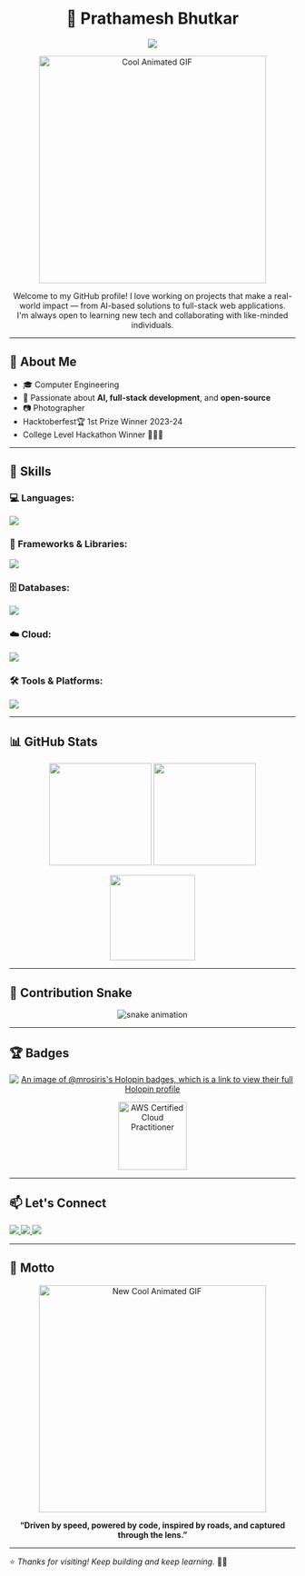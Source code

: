 <h1 align="center">🧠 Prathamesh Bhutkar</h1>

<p align="center">
  <img src="https://readme-typing-svg.demolab.com/?lines=Student%20|%20Developer%20|%20AI%20Enthusiast%20|%20Photographer;&font=Fira%20Code&center=true&width=700&height=45&color=58A6FF&vCenter=true&pause=1000&size=22" />
</p>

<p align="center">
 <img src="https://media1.giphy.com/media/v1.Y2lkPTc5MGI3NjExaXV3ODNteDRjcXA2bWdjNDAzcTRpbnZ0cHJ6N2tnZ2V3bTRrMnBiZyZlcD12MV9pbnRlcm5hbF9naWZfYnlfaWQmY3Q9Zw/78XCFBGOlS6keY1Bil/giphy.gif" width="400" alt="Cool Animated GIF" />
</p>


<p align="center">
  Welcome to my GitHub profile! I love working on projects that make a real-world impact — from AI-based solutions to full-stack web applications.  
  <br>I'm always open to learning new tech and collaborating with like-minded individuals.
</p>

---

## 🚀 About Me

- 🎓 Computer Engineering 
- 🧠 Passionate about **AI, full-stack development**, and **open-source**
- 📷 Photographer 
- Hacktoberfest🏆 1st Prize Winner 2023-24
- College Level Hackathon Winner 🥈🥉🥉

---

## 🧰 Skills

### 💻 Languages:
<p align="left">
  <img src="https://skillicons.dev/icons?i=c,cpp,html,css,java,js,php,python" />
</p>

### 🧩 Frameworks & Libraries:
<p align="left">
  <img src="https://skillicons.dev/icons?i=angular,bootstrap,express,nodejs,react,tailwind" />
</p>

### 🗄 Databases:
<p align="left">
  <img src="https://skillicons.dev/icons?i=mongodb,mysql,postgresql,oraclesql" />
</p>

### ☁️ Cloud:
<p align="left">
  <img src="https://skillicons.dev/icons?i=aws,firebase" />
</p>

### 🛠 Tools & Platforms:
<p align="left">
  <img src="https://skillicons.dev/icons?i=blender,git,github,linux,photoshop,vscode,windows" />
</p>

---

## 📊 GitHub Stats

<p align="center">
  <img src="https://github-readme-stats.vercel.app/api?username=mr-osiris&show_icons=true&theme=tokyonight&hide_border=true" height="180" />
  <img src="https://streak-stats.demolab.com?user=mr-osiris&theme=tokyonight&hide_border=true" height="180"/>
</p>

<p align="center">
  <img src="https://github-readme-stats.vercel.app/api/top-langs/?username=mr-osiris&layout=compact&theme=tokyonight&hide_border=true" height="150"/>
</p>

---

## 🐍 Contribution Snake

<p align="center">
  <img src="https://raw.githubusercontent.com/mr-osiris/mr-osiris/output/github-contribution-grid-snake.svg" alt="snake animation" />
</p>

---

## 🏆 Badges

<p align="center">
  <a href="https://holopin.io/@mrosiris" target="_blank">
    <img src="https://holopin.me/mrosiris" alt="An image of @mrosiris's Holopin badges, which is a link to view their full Holopin profile" />
  </a>
 <p align="center">
  <a href="https://www.credly.com/badges/d86dc21a-4b53-4c6b-98e8-6513ceecbb47/public_url" target="_blank">
    <img src="https://images.credly.com/size/220x220/images/d86dc21a-4b53-4c6b-98e8-6513ceecbb47/Aws-cloud-practitioner-200.png" alt="AWS Certified Cloud Practitioner" width="120" />
  </a>
</p>

</p>

---

## 📫 Let's Connect

<p align="left">
  <a href="https://linkedin.com/in/prathamesh-bhutkar-13ab78256/" target="_blank">
    <img src="https://img.shields.io/badge/-LinkedIn-0A66C2?style=for-the-badge&logo=linkedin&logoColor=white"/>
  </a>
  <a href="https://instagram.com/mr._osiris__666_" target="_blank">
    <img src="https://img.shields.io/badge/-Instagram-E4405F?style=for-the-badge&logo=instagram&logoColor=white"/>
  </a>
  <a href="mailto:prathmeshbhutkar004@gmail.com">
    <img src="https://img.shields.io/badge/-Email-D14836?style=for-the-badge&logo=gmail&logoColor=white"/>
  </a>
</p>

---

## 🎯 Motto

<p align="center">
 <img src="https://media3.giphy.com/media/v1.Y2lkPTc5MGI3NjExcm5oeDF4MGNzamE4cGZta2Q0OGRtMnk5aGM1bGJ1cjRzbDRnN3RqMyZlcD12MV9pbnRlcm5hbF9naWZfYnlfaWQmY3Q9Zw/116n6kcHaFbw3e/giphy.gif" width="400" alt="New Cool Animated GIF" />
</p>

<p align="center">
  <b>“Driven by speed, powered by code, inspired by roads, and captured through the lens.”</b>
</p>

---

⭐️ _Thanks for visiting! Keep building and keep learning._ 👨‍💻
